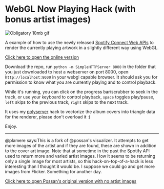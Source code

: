WebGL Now Playing Hack (with bonus artist images)
=================================================

![Obligatory 10mb gif](kung10mb.gif)

A example of how to use the newly released [Spotify Connect Web APIs](https://developer.spotify.com/web-api/web-api-connect-endpoint-reference/) to render the currently playing artwork in a slightly different way using WebGL.

[Click here to open the online version](http://static.echonest.com/Spotify3DVisualizer)


Download the repo, run `python -m SimpleHTTPServer 8000` in the folder that you just downloaded to host a webserver on port 8000, open `http://localhost:8000` in your webgl capable browser. It should ask you for permission to know what you are currently playing and to control playback.

While it's running, you can click on the progress bar/scrubber to seek in the track, or use your keyboard to control playback, `space` toggles play/pause, `left` skips to the previous track, `right` skips to the next track.

It uses my [polyserver](https://github.com/possan/polyserver) hack to vectorize the album covers into triangle data for the renderer, please don't overload it :)

Enjoy.

---
@plamere says:This is a fork of @possan's visualizer. It attempts to get more images of the artist and if they are found, these are shown in addition to the cover art
image.  Note that at sometime in the past the Spotify API used to return more and varied artist images. How it seems to be returning only a single image for
most artists, so this hack-on-top-of-a-hack is less interesting than I thought it would be.  I suppose we could go and get more images from Flicker.
Something for another day. 

[Click here to open Possan's original version with no artist images](https://possan.github.io/webgl-spotify-connect-now-playing-screen-example)
